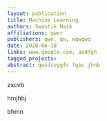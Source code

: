 ```yaml
---
layout: publication
title: Machine Learning
authors: Swastik Naik
affiliations: qwer
publishers: qwe, qw, wqwqwq
date: 2020-06-18
links: www.google.com, asdfgh
tagged_projects: 
abstract: qwsdcvygfc fgbc jhnb
---
```


<p>zxcvb</p><p>hmjhhj</p><p>bhmn</p>